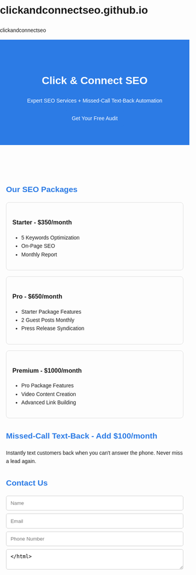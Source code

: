 # clickandconnectseo.github.io
clickandconnectseo 
<!DOCTYPE html> <html lang="en"> <head>   <meta charset="UTF-8">   <meta name="viewport" content="width=device-width, initial-scale=1">   <title>Click & Connect SEO</title>   <style>     body { font-family: Arial, sans-serif; margin:0; padding:0; line-height:1.6; }     header { background:#2c7be5; color:#fff; padding: 3rem 1rem; text-align:center; }     .container { max-width: 800px; margin: auto; padding: 1rem; }     h2 { color:#2c7be5; }     .card { border: 1px solid #ddd; border-radius:8px; padding:1rem; margin-bottom:1rem; }     .btn { display:inline-block; background:#2c7be5; color:#fff; padding:.7rem 1rem; text-decoration:none; border-radius:5px; }     form input, form textarea { width:100%; padding:.7rem; margin-bottom:.5rem; border:1px solid #ccc; border-radius:5px; }     form button { background:#2c7be5; color:#fff; border:none; padding:.7rem; border-radius:5px; cursor:pointer; }   </style> </head> <body>  <header>   <h1>Click & Connect SEO</h1>   <p>Expert SEO Services + Missed-Call Text-Back Automation</p>   <a href="#contact" class="btn">Get Your Free Audit</a> </header>  <div class="container">   <h2>Our SEO Packages</h2>    <div class="card">     <h3>Starter - $350/month</h3>     <ul>       <li>5 Keywords Optimization</li>       <li>On-Page SEO</li>       <li>Monthly Report</li>     </ul>   </div>    <div class="card">     <h3>Pro - $650/month</h3>     <ul>       <li>Starter Package Features</li>       <li>2 Guest Posts Monthly</li>       <li>Press Release Syndication</li>     </ul>   </div>    <div class="card">     <h3>Premium - $1000/month</h3>     <ul>       <li>Pro Package Features</li>       <li>Video Content Creation</li>       <li>Advanced Link Building</li>     </ul>   </div>    <h2>Missed-Call Text-Back - Add $100/month</h2>   <p>Instantly text customers back when you can't answer the phone. Never miss a lead again.</p>    <h2 id="contact">Contact Us</h2>   <form action="mailto:clickandconnectseo@gmail.com" method="post" enctype="text/plain">     <input type="text" name="Name" placeholder="Name" required>     <input type="email" name="Email" placeholder="Email" required>     <input type="tel" name="Phone" placeholder="Phone Number" required>     <textarea n
